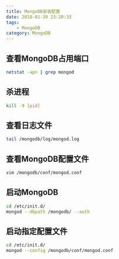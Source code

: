 ```yaml
---
title: MongoDB安装配置
date: 2018-01-30 23:20:33
tags:
    - MongoDB
category: MongoDB
---
```


## 查看MongoDB占用端口
```bash
netstat -apn | grep mongod
```

## 杀进程
```bash
kill -9 [pid]
```

## 查看日志文件
```bash
tail /mongodb/log/mongod.log
```

## 查看MongoDB配置文件
```bash
vim /mongodb/conf/mongod.conf
```

## 启动MongoDB
```bash
cd /etc/init.d/
mongod --dbpath /mongodb/ --auth
```

## 启动指定配置文件
```bash
cd /etc/init.d/
mongod --config /mongodb/conf/mongod.conf
```